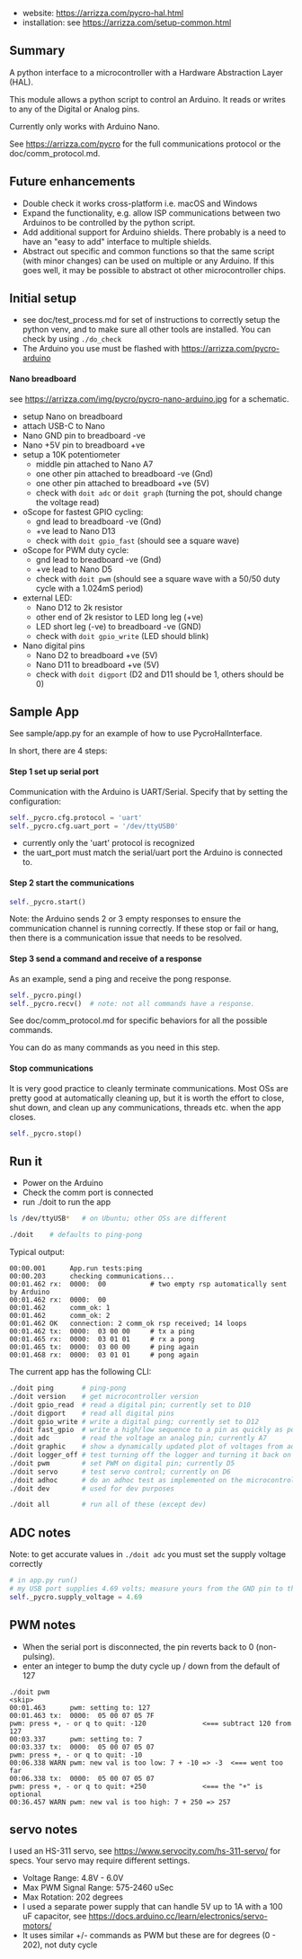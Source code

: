 * website: <https://arrizza.com/pycro-hal.html>
* installation: see <https://arrizza.com/setup-common.html>

## Summary

A python interface to a microcontroller with a Hardware Abstraction Layer (HAL).

This module allows a python script to control an Arduino. It reads or writes to any of the Digital or Analog pins.

Currently only works with Arduino Nano.

See <https://arrizza.com/pycro> for the full communications protocol or the doc/comm_protocol.md.

## Future enhancements

* Double check it works cross-platform i.e. macOS and Windows
* Expand the functionality, e.g. allow ISP communications between two Arduinos to be controlled by the python script.
* Add additional support for Arduino shields. There probably is a need to have an "easy to add" interface to multiple
  shields.
* Abstract out specific and common functions so that the same script (with minor changes) can be used on multiple or any
  Arduino. If this goes well, it may be possible to abstract ot other microcontroller chips.

## Initial setup

* see doc/test_process.md for set of instructions to correctly setup the python venv, and to make sure all other
  tools are installed. You can check by using ```./do_check```
* The Arduino you use must be flashed with <https://arrizza.com/pycro-arduino>

#### Nano breadboard

see <https://arrizza.com/img/pycro/pycro-nano-arduino.jpg> for a schematic.

* setup Nano on breadboard
* attach USB-C to Nano
* Nano GND pin to breadboard -ve
* Nano +5V pin to breadboard +ve
* setup a 10K potentiometer
    * middle pin attached to Nano A7
    * one other pin attached to breadboard -ve (Gnd)
    * one other pin attached to breadboard +ve (5V)
    * check with ```doit adc``` or ```doit graph``` (turning the pot, should change the voltage read)
* oScope for fastest GPIO cycling:
    * gnd lead to breadboard -ve (Gnd)
    * +ve lead to Nano D13
    * check with ```doit gpio_fast``` (should see a square wave)
* oScope for PWM duty cycle:
    * gnd lead to breadboard -ve (Gnd)
    * +ve lead to Nano D5
    * check with ```doit pwm``` (should see a square wave with a 50/50 duty cycle with a 1.024mS period)
* external LED:
    * Nano D12 to 2k resistor
    * other end of 2k resistor to LED long leg (+ve)
    * LED short leg (-ve) to breadboard -ve (GND)
    * check with ```doit gpio_write``` (LED should blink)
* Nano digital pins
    * Nano D2 to breadboard +ve (5V)
    * Nano D11 to breadboard +ve (5V)
    * check with ```doit digport``` (D2 and D11 should be 1, others should be 0)

## Sample App

See sample/app.py for an example of how to use PycroHalInterface.

In short, there are 4 steps:

#### Step 1 set up serial port

Communication with the Arduino is UART/Serial. Specify that by setting the configuration:

```python
self._pycro.cfg.protocol = 'uart'
self._pycro.cfg.uart_port = '/dev/ttyUSB0'
```

* currently only the 'uart' protocol is recognized
* the uart_port must match the serial/uart port the Arduino is connected to.

#### Step 2 start the communications

```python
self._pycro.start()
```

Note: the Arduino sends 2 or 3 empty responses to ensure the communication channel is running correctly. If these stop
or fail or hang, then there is a communication issue that needs to be resolved.

#### Step 3 send a command and receive of a response

As an example, send a ping and receive the pong response.

```python
self._pycro.ping()
self._pycro.recv()  # note: not all commands have a response.
```

See doc/comm_protocol.md for specific behaviors for all the possible commands.

You can do as many commands as you need in this step.

#### Stop communications

It is very good practice to cleanly terminate communications. Most OSs are pretty good at automatically cleaning up,
but it is worth the effort to close, shut down, and clean up any communications, threads etc. when the app closes.

```python
self._pycro.stop()
```

## Run it

* Power on the Arduino
* Check the comm port is connected
* run ./doit to run the app

```bash
ls /dev/ttyUSB*   # on Ubuntu; other OSs are different

./doit    # defaults to ping-pong
```

Typical output:

```text
00:00.001      App.run tests:ping
00:00.203      checking communications...
00:01.462 rx:  0000:  00           # two empty rsp automatically sent by Arduino 
00:01.462 rx:  0000:  00 
00:01.462      comm_ok: 1
00:01.462      comm_ok: 2
00:01.462 OK   connection: 2 comm_ok rsp received; 14 loops
00:01.462 tx:  0000:  03 00 00     # tx a ping 
00:01.465 rx:  0000:  03 01 01     # rx a pong
00:01.465 tx:  0000:  03 00 00     # ping again
00:01.468 rx:  0000:  03 01 01     # pong again 
```

The current app has the following CLI:

```bash
./doit ping       # ping-pong
./doit version    # get microcontroller version
./doit gpio_read  # read a digital pin; currently set to D10
./doit digport    # read all digital pins
./doit gpio_write # write a digital ping; currently set to D12
./doit fast_gpio  # write a high/low sequence to a pin as quickly as possible; currently set to D13 = internal LED
./doit adc        # read the voltage an analog pin; currently A7
./doit graphic    # show a dynamically updated plot of voltages from adc
./doit logger_off # test turning off the logger and turning it back on again
./doit pwm        # set PWM on digital pin; currently D5
./doit servo      # test servo control; currently on D6 
./doit adhoc      # do an adhoc test as implemented on the microcontroller; currently an echo
./doit dev        # used for dev purposes

./doit all        # run all of these (except dev)
```

## ADC notes

Note: to get accurate values in ```./doit adc``` you must set the supply voltage correctly

```python
# in app.py run()
# my USB port supplies 4.69 volts; measure yours from the GND pin to the +5V pin using a multimeter
self._pycro.supply_voltage = 4.69
```

## PWM notes

* When the serial port is disconnected, the pin reverts back to 0 (non-pulsing).
* enter an integer to bump the duty cycle up / down from the default of 127

```text
./doit pwm
<skip>
00:01.463      pwm: setting to: 127
00:01.463 tx:  0000:  05 00 07 05 7F 
pwm: press +, - or q to quit: -120              <=== subtract 120 from 127
00:03.337      pwm: setting to: 7
00:03.337 tx:  0000:  05 00 07 05 07 
pwm: press +, - or q to quit: -10
00:06.338 WARN pwm: new val is too low: 7 + -10 => -3  <=== went too far  
00:06.338 tx:  0000:  05 00 07 05 07 
pwm: press +, - or q to quit: +250              <=== the "+" is optional
00:36.457 WARN pwm: new val is too high: 7 + 250 => 257
```

## servo notes

I used an HS-311 servo, see <https://www.servocity.com/hs-311-servo/> for specs. Your servo may require different
settings.

* Voltage Range: 4.8V - 6.0V
* Max PWM Signal Range: 575-2460 uSec
* Max Rotation: 202 degrees
* I used a separate power supply that can handle 5V up to 1A with a 100 uF capacitor,
  see <https://docs.arduino.cc/learn/electronics/servo-motors/>
* It uses similar +/- commands as PWM but these are for degrees (0 - 202), not duty cycle 
